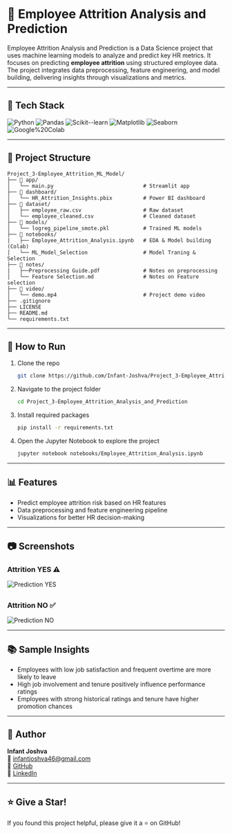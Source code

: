 # 🧠 Employee Attrition Analysis and Prediction

Employee Attrition Analysis and Prediction is a Data Science project that uses machine learning models to analyze and predict key HR metrics. 
It focuses on predicting **employee attrition** using structured employee data.  
The project integrates data preprocessing, feature engineering, and model building, delivering insights through visualizations and metrics.

---

## 🔧 Tech Stack

![Python](https://img.shields.io/badge/Python-3.8%2B-gray?logo=python&logoColor=white&labelColor=3776AB)
![Pandas](https://img.shields.io/badge/Pandas-Data%20Processing-gray?logo=pandas&logoColor=white&labelColor=150458)
![Scikit--learn](https://img.shields.io/badge/Scikit--learn-ML%20Models-gray?logo=scikit-learn&logoColor=white&labelColor=f89939)
![Matplotlib](https://img.shields.io/badge/Matplotlib-Visualizations-gray?logo=plotly&logoColor=white&labelColor=11557c)
![Seaborn](https://img.shields.io/badge/Seaborn-Statistical%20Plots-gray?logo=seaborn&logoColor=white&labelColor=16aac7)
![Google%20Colab](https://img.shields.io/badge/Google%20Colab-Notebook-gray?logo=google-colab&logoColor=white&labelColor=f9ab00)

---

## 📁 Project Structure

```
Project_3-Employee_Attrition_ML_Model/
├── 📁 app/
│   └── main.py                             # Streamlit app
├── 📁 dashboard/
│   └── HR_Attrition_Insights.pbix          # Power BI dashboard
├── 📁 dataset/
│   ├── employee_raw.csv                    # Raw dataset
│   └── employee_cleaned.csv                # Cleaned dataset
├── 📁 models/
│   └── logreg_pipeline_smote.pkl           # Trained ML models
├── 📁 notebooks/
|   ├── Employee_Attrition_Analysis.ipynb   # EDA & Model building (Colab)
│   └── ML_Model_Selection                  # Model Traning & Selection
├── 📁 notes/
|   ├──Preprocessing Guide.pdf              # Notes on preprocessing
│   └── Feature Selection.md                # Notes on Feature selection
├── 📁 video/
│   └── demo.mp4                            # Project demo video
├── .gitignore
├── LICENSE
├── README.md
└── requirements.txt
```

---

## 🚀 How to Run

1. Clone the repo  
   ```bash
   git clone https://github.com/Infant-Joshva/Project_3-Employee_Attrition_Analysis_and_Prediction.git
   ```

2. Navigate to the project folder  
   ```bash
   cd Project_3-Employee_Attrition_Analysis_and_Prediction
   ```

3. Install required packages  
   ```bash
   pip install -r requirements.txt
   ```

4. Open the Jupyter Notebook to explore the project  
   ```bash
   jupyter notebook notebooks/Employee_Attrition_Analysis.ipynb
   ```

---

## 📊 Features

- Predict employee attrition risk based on HR features
- Data preprocessing and feature engineering pipeline
- Visualizations for better HR decision-making

---

## 📷 Screenshots

### Attrition YES ⚠️

![Prediction YES](https://github.com/user-attachments/assets/05a8d17f-45f2-48da-88d8-f523eab23bcb)

##

### Attrition NO ✅

![Prediction NO](https://github.com/user-attachments/assets/e1c84035-f3db-4db0-bca2-b74d1d54e86e)

---

## 📚 Sample Insights

- Employees with low job satisfaction and frequent overtime are more likely to leave
- High job involvement and tenure positively influence performance ratings
- Employees with strong historical ratings and tenure have higher promotion chances

---

## 👤 Author

**Infant Joshva**  
📧 infantjoshva46@gmail.com  
🐙 [GitHub](https://github.com/Infant-Joshva)  
🔗 [LinkedIn](https://www.linkedin.com/in/infant-joshva)

---

## ⭐ Give a Star!

If you found this project helpful, please give it a ⭐ on GitHub!
